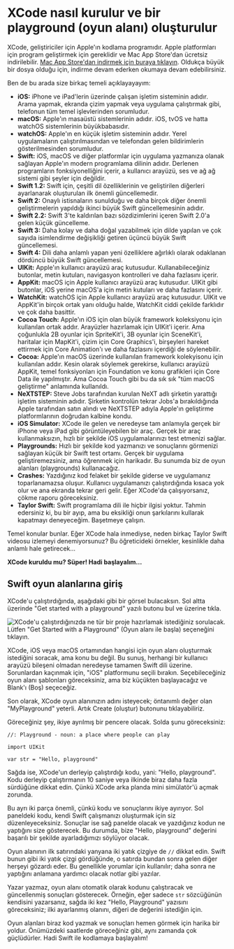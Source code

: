 # XCode nasıl kurulur ve bir playground (oyun alanı) oluşturulur

XCode, geliştiriciler için Apple'ın kodlama programıdır. Apple platformları için program geliştirmek için gereklidir ve Mac App Store'dan ücretsiz indirilebilir. [Mac App Store'dan indirmek için buraya tıklayın](https://itunes.apple.com/us/app/xcode/id497799835?mt=12&at=10l8cn&ct=hws). Oldukça büyük bir dosya olduğu için, indirme devam ederken okumaya devam edebilirsiniz.

Ben de bu arada size birkaç temeli açıklayayayım:

- **iOS:** iPhone ve iPad'lerin üzerinde çalışan işletim sisteminin adıdır. Arama yapmak, ekranda çizim yapmak veya uygulama çalıştırmak gibi, telefonun tüm temel işlevlerinden sorumludur.
- **macOS:** Apple'ın masaüstü sistemlerinin adıdır. iOS, tvOS ve hatta watchOS sistemlerinin büyükbabasıdır.
- **watchOS:** Apple'ın en küçük işletim sisteminin adıdır. Yerel uygulamaların çalıştırılmasından ve telefondan gelen bildirimlerin gösterilmesinden sorumludur.
- **Swift:** iOS, macOS ve diğer platformlar için uygulama yazmanıza olanak sağlayan Apple'ın modern programlama dilinin adıdır. Derlenen programların fonksiyonelliğini içerir, a kullanıcı arayüzü, ses ve ağ ağ sistemi gibi şeyler için değildir.
- **Swift 1.2:** Swift için, çeşitli dil özelliklerinin ve geliştirilen diğerleri ayarlanarak oluşturulan ilk önemli güncellemedir.
- **Swift 2:** Onaylı istisnaların sunulduğu ve daha birçok diğer önemli geliştirmelerin yapıldığı ikinci büyük Swift güncellemesinin adıdır.
- **Swift 2.2:** Swift 3'te kaldırılan bazı sözdizimlerini içeren Swift 2.0'a gelen küçük güncelleme.
- **Swift 3:** Daha kolay ve daha doğal yazabilmek için dilde yapılan ve çok sayıda isimlendirme değişikliği getiren üçüncü büyük Swift güncellemesi.
- **Swift 4:** Dili daha anlamlı yapan yeni özelliklere ağırlıklı olarak odaklanan dördüncü büyük Swift güncellemesi.
- **UIKit:** Apple'ın kullanıcı arayüzü araç kutusudur. Kullanabileceğiniz butonlar, metin kutuları, navigasyon kontrolleri ve daha fazlasını içerir.
- **AppKit:** macOS için Apple kullanıcı arayüzü araç kutusudur. UIKit gibi butonlar, iOS yerine macOS'a için metin kutuları ve daha fazlasını içerir.
- **WatchKit:** watchOS için Apple kullanıcı arayüzü araç kutusudur. UIKit ve AppKit'in birçok ortak yanı olduğu halde, WatchKit ciddi çekilde farklıdır ve çok daha basittir.
- **Cocoa Touch:** Apple'ın iOS için olan büyük framework koleksiyonu için kullanılan ortak addır. Arayüzler hazırlamak için UIKit'i içerir. Ama çoğunlukla 2B oyunlar için SpriteKit'i, 3B oyunlar için SceneKit'i, haritalar için MapKit'i, çizim için Core Graphics'i, birşeyleri hareket ettirmek için Core Animation'ı ve daha fazlasını içerdiği de söylenebilir.
- **Cocoa:** Apple'ın macOS üzerinde kullanılan framework kolekyisonu için kullanılan addır. Kesin olarak söylemek gerekirse, kullanıcı arayüzü AppKit, temel fonksiyonları için Foundation ve konu grafikleri için Core Data ile yapılmıştır. Ama Cocoa Touch gibi bu da sık sık "tüm macOS geliştirme" anlamında kullanıldı.
- **NeXTSTEP:** Steve Jobs tarafından kurulan NeXT adlı şirketin yarattığı işletim sisteminin adıdır. Şirketin kontrolün tekrar Jobs'a bırakıldığında Apple tarafından satın alındı ve NeXTSTEP adıyla Apple'ın geliştirme platformlarının doğrudan kalbine kondu.
- **iOS Simulator:** XCode ile gelen ve neredeyse tam anlamıyla gerçek bir iPhone veya iPad gibi görüntüleyebilen bir araç. Gerçek bir araç kullanmaksızın, hızlı bir şekilde iOS uygulamalarınızı test etmenizi sağlar.
- **Playgrounds:** Hızlı bir şekilde kod yazmanızı ve sonuçlarını görmenizi sağlayan küçük bir Swift test ortamı. Gerçek bir uygulama geliştiremezsiniz, ama öğrenmek için harikadır. Bu sunumda biz de oyun alanları (playgrounds) kullanacağız.
- **Crashes:** Yazdığınız kod felaket bir şekilde giderse ve uygulamanız toparlanamazsa oluşur. Kullanıcı uygulamanızı çalıştırdığında kısaca yok olur ve ana ekranda tekrar geri gelir. Eğer XCode'da çalışıyorsanız, çökme raporu göreceksiniz.
- **Taylor Swift:** Swift programlama dili ile hiçbir ilgisi yoktur. Tahmin edersiniz ki, bu bir ayıp, ama bu eksikliği onun şarkılarını kullarak kapatmayı deneyeceğim. Başetmeye çalışın.

Temel konular bunlar. Eğer XCode hala inmediyse, neden birkaç Taylor Swift videosu izlemeyi denemiyorsunuz? Bu öğreticideki örnekler, kesinlikle daha anlamlı hale getirecek…

**XCode kuruldu mu? Süper! Hadi başlayalım...**

## Swift oyun alanlarına giriş

XCode'u çalıştırdığında, aşağıdaki gibi bir görsel bulacaksın. Sol altta üzerinde "Get started with a playground" yazılı butonu bul ve üzerine tıkla. 

![XCode'u çalıştırdığınızda ne tür bir proje hazırlamak istediğiniz sorulacak. Lütfen "Get Started with a Playground" (Oyun alanı ile başla) seçeneğini tıklayın.](0-1.png)

XCode, iOS veya macOS ortamından hangisi için oyun alanı oluşturmak istediğini soracak, ama konu bu değil. Bu sunuş, herhangi bir kullanıcı arayüzü bileşeni olmadan neredeyse tamamen Swift dili üzerine. Sorunlardan kaçınmak için, "iOS" platformunu seçili bırakın. Seçebileceğiniz oyun alanı şablonları göreceksiniz, ama biz küçükten başlayacağız ve Blank'ı (Boş) seçeceğiz.

Son olarak, XCode oyun alanınızın adını isteyecek; öntanımlı değer olan "MyPlayground" yeterli. Artık Create (oluştur) butonunu tıklayabiliriz.

Göreceğiniz şey, ikiye ayrılmış bir pencere olacak. Solda şunu göreceksiniz:

    //: Playground - noun: a place where people can play

    import UIKit

    var str = "Hello, playground"

Sağda ise, XCode'un derleyip çalıştırdığı kodu, yani: "Hello, playground". Kodu derleyip çalıştırmanın 10 saniye veya ilkinde biraz daha fazla sürdüğüne dikkat edin. Çünkü XCode arka planda mini simülatör'ü açmak zorunda.

Bu ayrı iki parça önemli, çünkü kodu ve sonuçlarını ikiye ayırıyor. Sol paneldeki kodu, kendi Swift çalışmanızı oluşturmak için siz düzenleyeceksiniz. Sonuçlar ise sağ panelde olacak ve yazdığınız kodun ne yaptığını size gösterecek. Bu durumda, bize "Hello, playground" değerini başarılı bir şekilde ayarladığımızı söylüyor olacak.

Oyun alanının ilk satırındaki yanyana iki yatık çizgiye de `//` dikkat edin. Swift bunun gibi iki yatık çizgi gördüğünde, o satırda bundan sonra gelen diğer herşeyi gözardı eder. Bu genellikle yorumlar için kullanılır; daha sonra ne yaptığını anlamana yardımcı olacak notlar gibi yazılar.

Yazar yazmaz, oyun alanı otomatik olarak kodunu çalıştıracak ve güncellenmiş sonuçları gösterecek. Örneğin, eğer sadece `str` sözcüğünün kendisini yazarsanız, sağda iki kez "Hello, Playground" yazısını göreceksiniz; ilki ayarlanmış olanını, diğeri de değerini istediğin için.

Oyun alanları biraz kod yazmak ve sonuçları hemen görmek için harika bir yoldur. Önümüzdeki saatlerde göreceğiniz gibi, aynı zamanda çok güçlüdürler. Hadi Swift ile kodlamaya başlayalım!
